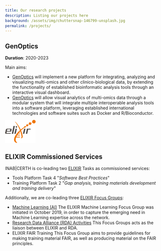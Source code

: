```yaml
---
title: Our research projects
description: Listing our projects here
background: /assets/img/chuttersnap-146799-unsplash.jpg
permalink: /projects/
---
```


## GenOptics

**Duration**: 2020-2023

Main aims:
- [GenOptics](https://genoptics.github.io/) will implement a new platform for integrating, analyzing and visualizing multi-omics and other clinico-biological data, by extending the functionality of established bioinformatic analysis tools through an interactive visual dashboard.
- [GenOptics](https://genoptics.github.io/) will allow visual analytics of multi-omics data through a modular system that will integrate multiple interoperable analysis tools into a software platform, leveraging established international technologies and software suites such as Docker and R/Bioconductor.


<img src="/assets/img/collaborations/ELIXIR.png" alt="ELIXIR" style="width:100px;"/>

## ELIXIR Commissioned Services

INAB|CERTH is co-leading two [ELIXIR](https://elixir-europe.org/) Tasks as commissioned services:
- Tools Platform Task 4 "_Software Best Practices_"
- Training Platform Task 2 "_Gap analysis, training materials development and training delivery_"

Additionally, we are co-leading three [ELIXIR Focus Groups](https://elixir-europe.org/focus-groups):
- [Machine Learning (AI)](https://elixir-europe.org/focus-groups/machine-learning)
  The ELIXIR Machine Learning Focus Group was initiated in October 2019, in order to capture the emerging need in Machine Learning expertise across the network.
- [Research Data Alliance (RDA) Activities](https://elixir-europe.org/focus-groups/rda-activities)
  This Focus Groups acts as the liaison between ELIXIR and RDA.
- ELIXIR FAIR Training
  This Focus Group aims to provide guidelines for making training material FAIR, as well as producing material on the FAIR principles.
